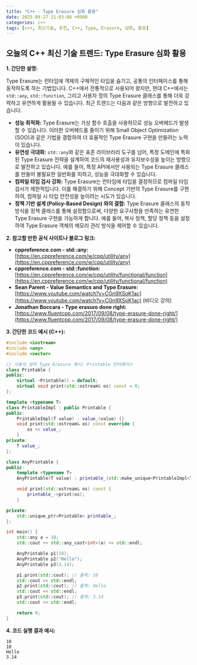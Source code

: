 ```yaml
---
title: "C++ - Type Erasure 심화 활용"
date: 2025-09-27 21:03:08 +0900
categories: c++
tags: [c++, 최신기술, 추천, C++, Type, Erasure, 심화, 활용]
---
```


## 오늘의 C++ 최신 기술 트렌드: **Type Erasure 심화 활용**

**1. 간단한 설명:**

Type Erasure는 런타임에 객체의 구체적인 타입을 숨기고, 공통의 인터페이스를 통해 동작하도록 하는 기법입니다. C++에서 전통적으로 사용되어 왔지만, 현대 C++에서는 `std::any`, `std::function`, 그리고 사용자 정의 Type Erasure 클래스를 통해 더욱 강력하고 유연하게 활용될 수 있습니다. 최근 트렌드는 다음과 같은 방향으로 발전하고 있습니다.

*   **성능 최적화:** Type Erasure는 가상 함수 호출을 사용하므로 성능 오버헤드가 발생할 수 있습니다. 이러한 오버헤드를 줄이기 위해 Small Object Optimization (SOO)과 같은 기법을 결합하여 더 효율적인 Type Erasure 구현을 만들려는 노력이 있습니다.
*   **유연성 극대화:** `std::any`와 같은 표준 라이브러리 도구를 넘어, 특정 도메인에 특화된 Type Erasure 전략을 설계하여 코드의 재사용성과 유지보수성을 높이는 방향으로 발전하고 있습니다. 예를 들어, 특정 API에서만 사용되는 Type Erasure 클래스를 만들어 불필요한 일반화를 피하고, 성능을 극대화할 수 있습니다.
*   **컴파일 타임 검사 강화:** Type Erasure는 런타임에 타입을 결정하므로 컴파일 타임 검사가 제한적입니다. 이를 해결하기 위해 Concept 기반의 Type Erasure를 구현하여, 컴파일 시 타입 안전성을 높이려는 시도가 있습니다.
*   **정책 기반 설계 (Policy-Based Design) 와의 결합:** Type Erasure 클래스의 동작 방식을 정책 클래스를 통해 설정함으로써, 다양한 요구사항을 만족하는 유연한 Type Erasure 구현을 가능하게 합니다. 예를 들어, 복사 정책, 할당 정책 등을 설정하여 Type Erasure 객체의 메모리 관리 방식을 제어할 수 있습니다.

**2. 참고할 만한 공식 사이트나 블로그 링크:**

*   **cppreference.com - std::any:** [https://en.cppreference.com/w/cpp/utility/any](https://en.cppreference.com/w/cpp/utility/any)
*   **cppreference.com - std::function:** [https://en.cppreference.com/w/cpp/utility/functional/function](https://en.cppreference.com/w/cpp/utility/functional/function)
*   **Sean Parent - Value Semantics and Type Erasure:** [https://www.youtube.com/watch?v=CGn9XSoK1ac](https://www.youtube.com/watch?v=CGn9XSoK1ac) (비디오 강의)
*   **Jonathan Boccara - Type erasure done right:** [https://www.fluentcpp.com/2017/09/08/type-erasure-done-right/](https://www.fluentcpp.com/2017/09/08/type-erasure-done-right/)

**3. 간단한 코드 예시 (C++):**

```cpp
#include <iostream>
#include <any>
#include <vector>

// 사용자 정의 Type Erasure 예시: Printable 인터페이스
class Printable {
public:
    virtual ~Printable() = default;
    virtual void print(std::ostream& os) const = 0;
};

template <typename T>
class PrintableImpl : public Printable {
public:
    PrintableImpl(T value) : value_(value) {}
    void print(std::ostream& os) const override {
        os << value_;
    }
private:
    T value_;
};

class AnyPrintable {
public:
    template <typename T>
    AnyPrintable(T value) : printable_(std::make_unique<PrintableImpl<T>>(value)) {}

    void print(std::ostream& os) const {
        printable_->print(os);
    }

private:
    std::unique_ptr<Printable> printable_;
};

int main() {
    std::any a = 10;
    std::cout << std::any_cast<int>(a) << std::endl;

    AnyPrintable p1(10);
    AnyPrintable p2("Hello");
    AnyPrintable p3(3.14);

    p1.print(std::cout); // 출력: 10
    std::cout << std::endl;
    p2.print(std::cout); // 출력: Hello
    std::cout << std::endl;
    p3.print(std::cout); // 출력: 3.14
    std::cout << std::endl;

    return 0;
}
```

**4. 코드 실행 결과 예시:**

```
10
10
Hello
3.14
```

